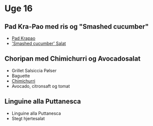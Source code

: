 # Uge 16

## Pad Kra-Pao med ris og "Smashed cucumber" 
- [Pad Krapao](https://duffau.github.io/recipes/pad-kra-pao/) 
- ['Smashed cucumber' Salat](https://duffau.github.io/recipes/smashed-cucumber/)


## Choripan med Chimichurri og Avocadosalat
- Grillet Salsiccia Pølser
- Baguette
- [Chimichurri](https://www.bonappetit.com/recipe/chimichurri-sauce-2)
- Avocado, citronsaft og tomat


## Linguine alla Puttanesca  
- Linguine alla Puttanesca
- Stegt hjertesalat